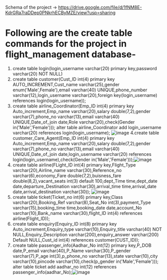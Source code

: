 Schema of the project -> https://drive.google.com/file/d/1fNM8E-KdrGRa7raDDep0PNkrhECByMZE/view?usp=sharing

# Following are the create table commands for the project in flight_management database-

1. create table login(login_username varchar(20) primary key,password varchar(20) NOT NULL)
2. create table customer(Cust_ID int(4) primary key AUTO_INCREMENT,Cust_name varchar(25),gender enum('Male',Female'),email varchar(40) UNIQUE,phone_number varchar(12),login_username varchar(20),foreign key(login_username) references login(login_username));
3. create table airline_Coordinator(Emp_ID int(4) primary key Auto_increment,Emp_name varchar(20),salary double(7,2),gender varchar(7),phone_no varchar(13),email varchar(40) UNIQUE,Date_of_join date,Role varchar(20),check(Gender in('Male','Female')));
   alter table airline_Coordinator add login_username varchar(20) references login(login_username);
![image](https://user-images.githubusercontent.com/59526292/113536707-5543d600-95f4-11eb-8f7e-50bda577efc4.png)
4.create table customer_Care_Agent(Emp_ID int(4) primary key Auto_increment,Emp_name varchar(20),salary double(7,2),gender varchar(7),phone_no varchar(13),email varchar(40) UNIQUE,Date_of_join date,login_username varchar(20) references login(login_username),check(Gender in('Male','Female')));![image](https://user-images.githubusercontent.com/59526292/113536769-7d333980-95f4-11eb-93f2-7f1d958ec660.png)
5. create table airline(FLight_ID int(4) primary key,Flight_Type varchar(20),Airline_name varchar(30),Reference_no varchar(6),economy_Fare double(7,2),buisness_fare double(8,2),vacant_seats int(3) default 100,dept_Time time,dept_date date,departure_Destination varchar(30),arrival_time time,arrival_date date,arrival_destination varchar(30));
![image](https://user-images.githubusercontent.com/59526292/113536871-c3889880-95f4-11eb-8dc7-c2dbf62a9e4e.png)
6. create table ticket(Ticket_no int(6) primary key,Class varchar(20),Booking_Ref varchar(8),Seat_No int(3),payment_Type varchar(15),booking_time time,booking_date date,account_No varchar(10),Bank_name varchar(30),flight_ID int(4) references airline(Flight_ID));
7.  create table enquiry(Enquiry_ID int(8) primary key Auto_increment,Enquiry_type varchar(10),Enquiry_title varchar(40) NOT NULL,Enquiry_Description varchar(200),enquiry_answer varchar(200) Default NULL,Cust_id int(4) references customer(CUST_ID));
8.  create table passenger_info(Aadhar_No int(12) primary key,P_DOB date,P_email varchar(40),P_Name varchar(30),P_gender varchar(7),P_age int(3),p_phone_no varchar(13),state varchar(10),city varchar(10),pincode varchar(10),check(p_gender in('Male','Female')));
 alter table ticket add aadhar_no  int(12) references passenger_info(aadhar_No);![image](https://user-images.githubusercontent.com/59526292/113744534-6c80e180-9722-11eb-871a-b9ae76d5fcf4.png)

 


 
